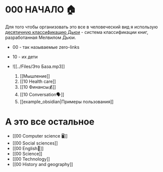 # 000 НАЧАЛО 🏠
Для того чтобы организовать это все в человеческий вид я использую [десятичную классификацию Дьюи](https://en.wikipedia.org/wiki/Dewey_Decimal_Classification) - система классификации книг, разработанная Мелвилом Дьюи.

* 00 - так называемые zero-links
* 10 - их дети

* ![[../Files/Это База.mp3]]
	1. [[Мышление]]
	2. [[10 Health care]]
	3. [[10 Финансы💰]]
	4. [[10 Conversation🗣️]]
	5. [[example_obsidian|Примеры пользования]]

# А это все остальное
-   [[00 Computer science 🖥️]]
-   [[00 Social sciences]]
-   [[00 English🏴󠁧󠁢󠁥󠁮󠁧󠁿]]
-   [[00 Science]]
-   [[00 Technology]]
-   [[00 History and geography]]
	